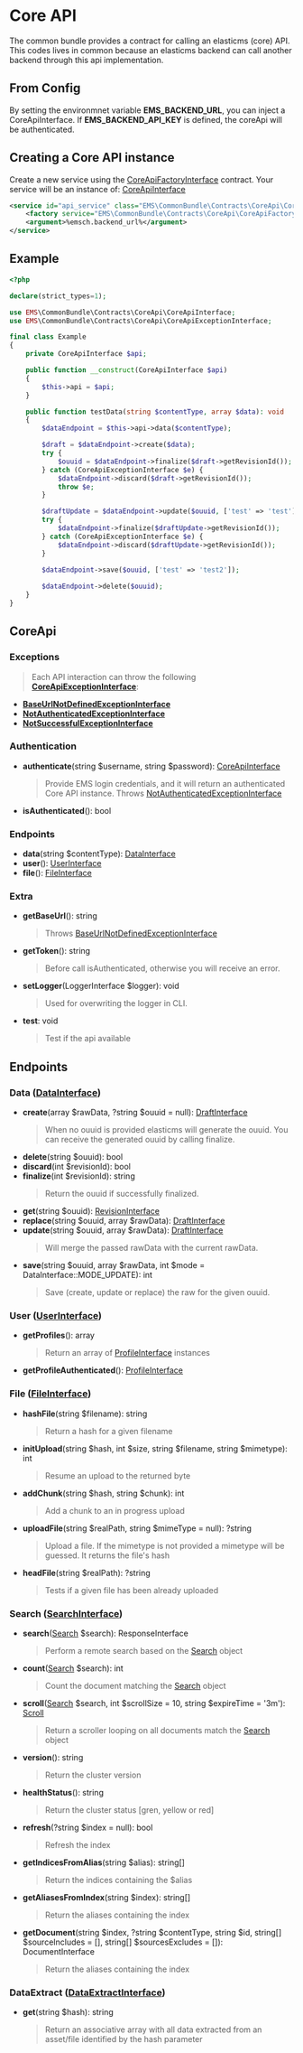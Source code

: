 # Core API

The common bundle provides a contract for calling an elasticms (core) API.
This codes lives in common because an elasticms backend can call another backend through this api implementation.

## From Config

By setting the environmnet variable **EMS_BACKEND_URL**, you can inject a CoreApiInterface.
If **EMS_BACKEND_API_KEY** is defined, the coreApi will be authenticated.

## Creating a Core API instance

Create a new service using the [CoreApiFactoryInterface](../src/Contracts/CoreApi/CoreApiFactoryInterface.php) contract.
Your service will be an instance of: [CoreApiInterface](../src/Contracts/CoreApi/CoreApiInterface.php)

```xml
<service id="api_service" class="EMS\CommonBundle\Contracts\CoreApi\CoreApiInterface">
    <factory service="EMS\CommonBundle\Contracts\CoreApi\CoreApiFactoryInterface" method="create"/>
    <argument>%emsch.backend_url%</argument>
</service>
```

## Example

```php
<?php

declare(strict_types=1);

use EMS\CommonBundle\Contracts\CoreApi\CoreApiInterface;
use EMS\CommonBundle\Contracts\CoreApi\CoreApiExceptionInterface;

final class Example
{
    private CoreApiInterface $api;

    public function __construct(CoreApiInterface $api)
    {
        $this->api = $api;
    }

    public function testData(string $contentType, array $data): void
    {
        $dataEndpoint = $this->api->data($contentType);

        $draft = $dataEndpoint->create($data);
        try {
            $ouuid = $dataEndpoint->finalize($draft->getRevisionId());
        } catch (CoreApiExceptionInterface $e) {
            $dataEndpoint->discard($draft->getRevisionId());
            throw $e;
        }

        $draftUpdate = $dataEndpoint->update($ouuid, ['test' => 'test']);
        try {
            $dataEndpoint->finalize($draftUpdate->getRevisionId());
        } catch (CoreApiExceptionInterface $e) {
            $dataEndpoint->discard($draftUpdate->getRevisionId());
        }
        
        $dataEndpoint->save($ouuid, ['test' => 'test2']);

        $dataEndpoint->delete($ouuid);
    }
}
```

## CoreApi
### Exceptions
> Each API interaction can throw the following **[CoreApiExceptionInterface](../src/Contracts/CoreApi/CoreApiExceptionInterface.php)**:
* **[BaseUrlNotDefinedExceptionInterface](../src/Contracts/CoreApi/Exception/BaseUrlNotDefinedExceptionInterface.php)**
* **[NotAuthenticatedExceptionInterface](../src/Contracts/CoreApi/Exception/NotAuthenticatedExceptionInterface.php)**
* **[NotSuccessfulExceptionInterface](../src/Contracts/CoreApi/Exception/NotSuccessfulExceptionInterface.php)**

### Authentication
* **authenticate**(string $username, string $password): [CoreApiInterface](../src/Contracts/CoreApi/CoreApiInterface.php)
    > Provide EMS login credentials, and it will return an authenticated Core API instance. Throws [NotAuthenticatedExceptionInterface](../src/Contracts/CoreApi/Exception/NotAuthenticatedExceptionInterface.php)
* **isAuthenticated**(): bool
### Endpoints
* **data**(string $contentType): [DataInterface](../src/Contracts/CoreApi/Endpoint/Data/DataInterface.php)
* **user**(): [UserInterface](../src/Contracts/CoreApi/Endpoint/User/UserInterface.php)
* **file**(): [FileInterface](../src/Contracts/CoreApi/Endpoint/File/FileInterface.php)
### Extra
* **getBaseUrl**(): string
    > Throws [BaseUrlNotDefinedExceptionInterface](../src/Contracts/CoreApi/Exception/BaseUrlNotDefinedExceptionInterface.php)
* **getToken**(): string
    > Before call isAuthenticated, otherwise you will receive an error.
* **setLogger**(LoggerInterface $logger): void
    > Used for overwriting the logger in CLI.
* **test**: void
    > Test if the api available

## Endpoints
### Data ([DataInterface](../src/Contracts/CoreApi/Endpoint/Data/DataInterface.php))
* **create**(array $rawData, ?string $ouuid = null): [DraftInterface](../src/Contracts/CoreApi/Endpoint/Data/DraftInterface.php)
    > When no ouuid is provided elasticms will generate the ouuid. You can receive the generated ouuid by calling finalize. 
* **delete**(string $ouuid): bool
* **discard**(int $revisionId): bool
* **finalize**(int $revisionId): string
    > Return the ouuid if successfully finalized.
* **get**(string $ouuid): [RevisionInterface](../src/Contracts/CoreApi/Endpoint/Data/RevisionInterface.php)
* **replace**(string $ouuid, array $rawData): [DraftInterface](../src/Contracts/CoreApi/Endpoint/Data/DraftInterface.php)
* **update**(string $ouuid, array $rawData): [DraftInterface](../src/Contracts/CoreApi/Endpoint/Data/DraftInterface.php)
    > Will merge the passed rawData with the current rawData.
* **save**(string $ouuid, array $rawData, int $mode = DataInterface::MODE_UPDATE): int
    > Save (create, update or replace) the raw for the given ouuid. 
### User ([UserInterface](../src/Contracts/CoreApi/Endpoint/User/UserInterface.php))
* **getProfiles**(): array
    > Return an array of [ProfileInterface](../src/Contracts/CoreApi/Endpoint/User/ProfileInterface.php) instances
* **getProfileAuthenticated**(): [ProfileInterface](../src/Contracts/CoreApi/Endpoint/User/ProfileInterface.php)
### File ([FileInterface](../src/Contracts/CoreApi/Endpoint/File/FileInterface.php))
* **hashFile**(string $filename): string
    > Return a hash for a given filename
* **initUpload**(string $hash, int $size, string $filename, string $mimetype): int
    > Resume an upload to the returned byte 
* **addChunk**(string $hash, string $chunk): int
    > Add a chunk to an in progress upload 
* **uploadFile**(string $realPath, string $mimeType = null): ?string
    > Upload a file. If the mimetype is not provided a mimetype will be guessed. It returns the file's hash
* **headFile**(string $realPath): ?string
    > Tests if a given file has been already uploaded

### Search ([SearchInterface](../src/Contracts/CoreApi/Endpoint/Search/SearchInterface.php))
* **search**([Search](../src/Search/Search.php) $search): ResponseInterface
    > Perform a remote search based on the [Search](../src/Search/Search.php) object
* **count**([Search](../src/Search/Search.php) $search): int
    > Count the document matching the [Search](../src/Search/Search.php) object
* **scroll**([Search](../src/Search/Search.php) $search, int $scrollSize = 10, string $expireTime = '3m'): [Scroll](../src/Common/CoreApi/Search/Scroll.php)
    > Return a scroller looping on all documents match the [Search](../src/Search/Search.php) object
* **version**(): string
    > Return the cluster version
* **healthStatus**(): string
    > Return the cluster status [gren, yellow or red]
* **refresh**(?string $index = null): bool
    > Refresh the index
* **getIndicesFromAlias**(string $alias): string[]
    > Return the indices containing the $alias
* **getAliasesFromIndex**(string $index): string[]
    > Return the aliases containing the index
* **getDocument**(string $index, ?string $contentType, string $id, string[] $sourceIncludes = [], string[] $sourcesExcludes = []): DocumentInterface
    > Return the aliases containing the index

### DataExtract ([DataExtractInterface](../src/Contracts/CoreApi/Endpoint/File/DataExtractInterface.php))
* **get**(string $hash): string
    > Return an associative array with all data extracted from an asset/file identified by the hash parameter
